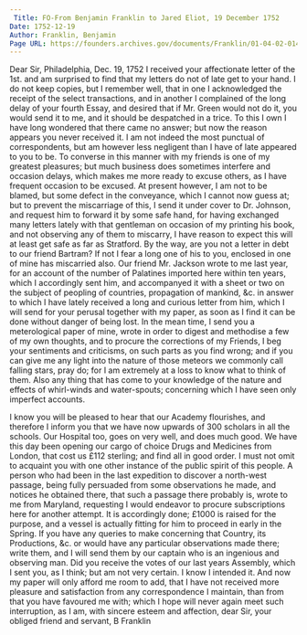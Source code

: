 ```yaml
---
 Title: FO-From Benjamin Franklin to Jared Eliot, 19 December 1752
Date: 1752-12-19
Author: Franklin, Benjamin
Page URL: https://founders.archives.gov/documents/Franklin/01-04-02-0144
---
```


Dear Sir,
Philadelphia, Dec. 19, 1752
I received your affectionate letter of the 1st. and am surprised to find that my letters do not of late get to your hand. I do not keep copies, but I remember well, that in one I acknowledged the receipt of the select transactions, and in another I complained of the long delay of your fourth Essay, and desired that if Mr. Green would not do it, you would send it to me, and it should be despatched in a trice. To this I own I have long wondered that there came no answer; but now the reason appears you never received it. I am not indeed the most punctual of correspondents, but am however less negligent than I have of late appeared to you to be. To converse in this manner with my friends is one of my greatest pleasures; but much business does sometimes interfere and occasion delays, which makes me more ready to excuse others, as I have frequent occasion to be excused. At present however, I am not to be blamed, but some defect in the conveyance, which I cannot now guess at; but to prevent the miscarriage of this, I send it under cover to Dr. Johnson, and request him to forward it by some safe hand, for having exchanged many letters lately with that gentleman on occasion of my printing his book, and not observing any of them to miscarry, I have reason to expect this will at least get safe as far as Stratford. By the way, are you not a letter in debt to our friend Bartram? If not I fear a long one of his to you, enclosed in one of mine has miscarried also.
Our friend Mr. Jackson wrote to me last year, for an account of the number of Palatines imported here within ten years, which I accordingly sent him, and accompanyed it with a sheet or two on the subject of peopling of countries, propagation of mankind, &c. in answer to which I have lately received a long and curious letter from him, which I will send for your perusal together with my paper, as soon as I find it can be done without danger of being lost.
In the mean time, I send you a meterological paper of mine, wrote in order to digest and methodise a few of my own thoughts, and to procure the corrections of my Friends, I beg your sentiments and criticisms, on such parts as you find wrong; and if you can give me any light into the nature of those meteors we commonly call falling stars, pray do; for I am extremely at a loss to know what to think of them. Also any thing that has come to your knowledge of the nature and effects of whirl-winds and water-spouts; concerning which I have seen only imperfect accounts.

I know you will be pleased to hear that our Academy flourishes, and therefore I inform you that we have now upwards of 300 scholars in all the schools. Our Hospital too, goes on very well, and does much good. We have this day been opening our cargo of choice Drugs and Medicines from London, that cost us £112 sterling; and find all in good order. I must not omit to acquaint you with one other instance of the public spirit of this people. A person who had been in the last expedition to discover a north-west passage, being fully persuaded from some observations he made, and notices he obtained there, that such a passage there probably is, wrote to me from Maryland, requesting I would endeavor to procure subscriptions here for another attempt. It is accordingly done; £1000 is raised for the purpose, and a vessel is actually fitting for him to proceed in early in the Spring. If you have any queries to make concerning that Country, its Productions, &c. or would have any particular observations made there; write them, and I will send them by our captain who is an ingenious and observing man.
Did you receive the votes of our last years Assembly, which I sent you, as I think; but am not very certain. I know I intended it.
And now my paper will only afford me room to add, that I have not received more pleasure and satisfaction from any correspondence I maintain, than from that you have favoured me with; which I hope will never again meet such interruption, as I am, with sincere esteem and affection, dear Sir, your obliged friend and servant,
B Franklin


